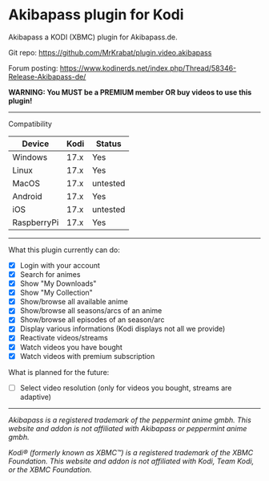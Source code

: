 # Akibapass plugin for Kodi

Akibapass a KODI (XBMC) plugin for Akibapass.de. 

Git repo: https://github.com/MrKrabat/plugin.video.akibapass

Forum posting: https://www.kodinerds.net/index.php/Thread/58346-Release-Akibapass-de/

**WARNING: You MUST be a PREMIUM member OR buy videos to use this plugin!**
***

Compatibility

| Device  | Kodi | Status |
| ------------- | ------------- | ------------- |
| Windows | 17.x  | Yes  |
| Linux | 17.x  | Yes  |
| MacOS | 17.x  | untested  |
| Android | 17.x  | Yes  |
| iOS | 17.x  | untested  |
| RaspberryPi | 17.x  | Yes  |
***

What this plugin currently can do:
- [x] Login with your account
- [x] Search for animes
- [x] Show "My Downloads"
- [x] Show "My Collection"
- [x] Show/browse all available anime
- [x] Show/browse all seasons/arcs of an anime
- [x] Show/browse all episodes of an season/arc
- [x] Display various informations (Kodi displays not all we provide)
- [x] Reactivate videos/streams
- [x] Watch videos you have bought
- [x] Watch videos with premium subscription

What is planned for the future:
- [ ] Select video resolution (only for videos you bought, streams are adaptive)

***

_Akibapass is a registered trademark of the peppermint anime gmbh. 
This website and addon is not affiliated with Akibapass or peppermint anime gmbh._

_Kodi® (formerly known as XBMC™) is a registered trademark of the XBMC Foundation. 
This website and addon is not affiliated with Kodi, Team Kodi, or the XBMC Foundation._